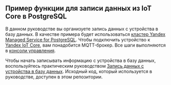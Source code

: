 ## Пример функции для записи данных из IoT Core в PostgreSQL

В данном руководстве вы организуете запись данных с устройства в базу данных. В качестве примера будет использоваться [кластер Yandex Managed Service for PostgreSQL](https://yandex.cloud/ru/docs/managed-postgresql/concepts/). Чтобы подключить устройство к [Yandex IoT Core](https://yandex.cloud/ru/docs/iot-core/), вам понадобится MQTT-брокер. Все шаги выполняются в [консоли управления](https://console.yandex.cloud/).

Чтобы начать записывать информацию с устройства в базу данных, воспользуйтесь практическим руководством [Запись данных с устройства в базу данных](https://yandex.cloud/ru/docs/iot-core/tutorials/data-recording). Исходный код, который используется в руководстве, доступен в этом репозитории.
